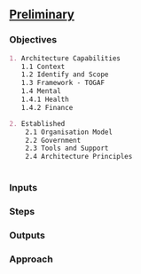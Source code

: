 

## [Preliminary](index.html)

### Objectives
``` markdown
1. Architecture Capabilities
   1.1 Context
   1.2 Identify and Scope
   1.3 Framework - TOGAF
   1.4 Mental
   1.4.1 Health
   1.4.2 Finance

2. Established
    2.1 Organisation Model
    2.2 Government
    2.3 Tools and Support
    2.4 Architecture Principles
    


```

### Inputs


### Steps

### Outputs

### Approach

